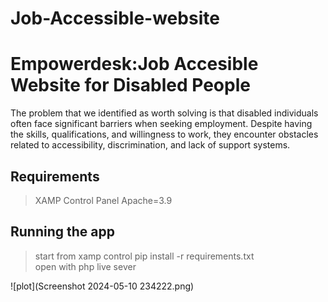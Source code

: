 # Job-Accessible-website

# Empowerdesk:Job Accesible Website for Disabled People

The problem that we identified as worth solving is that  disabled individuals often face significant barriers when seeking employment. Despite having the skills, qualifications, and willingness to work, they encounter obstacles related to accessibility, discrimination, and lack of support systems. 

## Requirements
>XAMP Control Panel
>Apache=3.9

##  Running the app
> start from xamp control
> pip install -r requirements.txt <br>
> open with php live sever


![plot](Screenshot 2024-05-10 234222.png)
